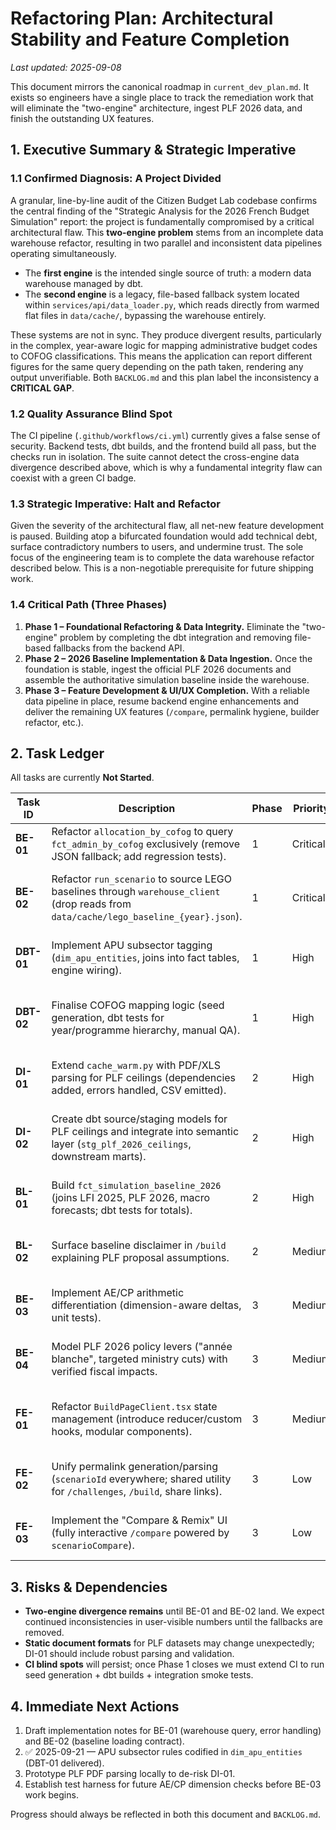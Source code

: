 # Refactoring Plan: Architectural Stability and Feature Completion

_Last updated: 2025-09-08_

This document mirrors the canonical roadmap in `current_dev_plan.md`. It exists so engineers have a single place to track the remediation work that will eliminate the "two-engine" architecture, ingest PLF 2026 data, and finish the outstanding UX features.

## 1. Executive Summary & Strategic Imperative

### 1.1 Confirmed Diagnosis: A Project Divided

A granular, line-by-line audit of the Citizen Budget Lab codebase confirms the central finding of the "Strategic Analysis for the 2026 French Budget Simulation" report: the project is fundamentally compromised by a critical architectural flaw. This **two-engine problem** stems from an incomplete data warehouse refactor, resulting in two parallel and inconsistent data pipelines operating simultaneously.

- The **first engine** is the intended single source of truth: a modern data warehouse managed by dbt.
- The **second engine** is a legacy, file-based fallback system located within `services/api/data_loader.py`, which reads directly from warmed flat files in `data/cache/`, bypassing the warehouse entirely.

These systems are not in sync. They produce divergent results, particularly in the complex, year-aware logic for mapping administrative budget codes to COFOG classifications. This means the application can report different figures for the same query depending on the path taken, rendering any output unverifiable. Both `BACKLOG.md` and this plan label the inconsistency a **CRITICAL GAP**.

### 1.2 Quality Assurance Blind Spot

The CI pipeline (`.github/workflows/ci.yml`) currently gives a false sense of security. Backend tests, dbt builds, and the frontend build all pass, but the checks run in isolation. The suite cannot detect the cross-engine data divergence described above, which is why a fundamental integrity flaw can coexist with a green CI badge.

### 1.3 Strategic Imperative: Halt and Refactor

Given the severity of the architectural flaw, all net-new feature development is paused. Building atop a bifurcated foundation would add technical debt, surface contradictory numbers to users, and undermine trust. The sole focus of the engineering team is to complete the data warehouse refactor described below. This is a non-negotiable prerequisite for future shipping work.

### 1.4 Critical Path (Three Phases)

1. **Phase 1 – Foundational Refactoring & Data Integrity.** Eliminate the "two-engine" problem by completing the dbt integration and removing file-based fallbacks from the backend API.
2. **Phase 2 – 2026 Baseline Implementation & Data Ingestion.** Once the foundation is stable, ingest the official PLF 2026 documents and assemble the authoritative simulation baseline inside the warehouse.
3. **Phase 3 – Feature Development & UI/UX Completion.** With a reliable data pipeline in place, resume backend engine enhancements and deliver the remaining UX features (`/compare`, permalink hygiene, builder refactor, etc.).

## 2. Task Ledger

All tasks are currently **Not Started**.

| Task ID | Description | Phase | Priority | Key Files & Components | Acceptance Criteria |
| --- | --- | --- | --- | --- | --- |
| **BE-01** | Refactor `allocation_by_cofog` to query `fct_admin_by_cofog` exclusively (remove JSON fallback; add regression tests). | 1 | Critical | `services/api/data_loader.py`, `fct_admin_by_cofog` | Resolver only talks to warehouse; unit tests ensure parity. | Completed |
| **BE-02** | Refactor `run_scenario` to source LEGO baselines through `warehouse_client` (drop reads from `data/cache/lego_baseline_{year}.json`). | 1 | Critical | `services/api/data_loader.py`, `fct_lego_baseline` | JSON file reads removed; scenario baseline comes from warehouse; tests updated. | Completed |
| **DBT-01** | Implement APU subsector tagging (`dim_apu_entities`, joins into fact tables, engine wiring). | 1 | High | `warehouse/models/`, new dimension rules | Mission/procurement rows tagged with APUC/APUL/ASSO; dbt tests cover new fields. | Completed |
| **DBT-02** | Finalise COFOG mapping logic (seed generation, dbt tests for year/programme hierarchy, manual QA). | 1 | High | `tools/build_seeds.py`, `dim_cofog_mapping`, `fct_admin_by_cofog` | Seed reflects mission/programme/year hierarchy; dbt tests guard edge cases; manual parity verified. | Completed |
| **DI-01** | Extend `cache_warm.py` with PDF/XLS parsing for PLF ceilings (dependencies added, errors handled, CSV emitted). | 2 | High | `services/api/cache_warm.py`, new deps (`pdfplumber`, `openpyxl`, optionally `pandas`) | Warmer downloads & normalises PLF 2026 mission ceilings; outputs CSV + `.meta.json`. | Completed |
| **DI-02** | Create dbt source/staging models for PLF ceilings and integrate into semantic layer (`stg_plf_2026_ceilings`, downstream marts). | 2 | High | `warehouse/models/staging/`, new source config | dbt ingest succeeds; downstream marts can reference PLF ceilings; `dbt build/test` stays green. | Completed |
| **BL-01** | Build `fct_simulation_baseline_2026` (joins LFI 2025, PLF 2026, macro forecasts; dbt tests for totals). | 2 | High | `warehouse/models/marts/fct_simulation_baseline_2026.sql` (new) | Baseline mart combines inputs and passes dbt tests for totals/consistency. | Completed |
| **BL-02** | Surface baseline disclaimer in `/build` explaining PLF proposal assumptions. | 2 | Medium | `frontend/app/build/BuildPageClient.tsx` | Prominent UI disclaimer clarifies baseline is a proposal that may change. | Completed |
| **BE-03** | Implement AE/CP arithmetic differentiation (dimension-aware deltas, unit tests). | 3 | Medium | `services/api/data_loader.py`, tests | Scenario actions respect `dimension` flag, maintaining separate AE and CP ledgers. |
| **BE-04** | Model PLF 2026 policy levers ("année blanche", targeted ministry cuts) with verified fiscal impacts. | 3 | Medium | `services/api/policy_catalog.py`, `services/api/data_loader.py`, tests | Levers defined, applied correctly in `run_scenario`, unit tests cover impacts. |
| **FE-01** | Refactor `BuildPageClient.tsx` state management (introduce reducer/custom hooks, modular components). | 3 | Medium | `frontend/app/build/BuildPageClient.tsx` | Component decomposed; state handled via reducer/custom hooks; behaviour unchanged. |
| **FE-02** | Unify permalink generation/parsing (`scenarioId` everywhere; shared utility for `/challenges`, `/build`, share links). | 3 | Low | `frontend/lib/`, `frontend/app/challenges/page.tsx`, `frontend/app/build/BuildPageClient.tsx` | Single query parameter format; shared helpers; manual QA on permalinks. |
| **FE-03** | Implement the "Compare & Remix" UI (fully interactive `/compare` powered by `scenarioCompare`). | 3 | Low | `frontend/app/compare/ComparePageClient.tsx`, GraphQL schema | `/compare` loads two scenario IDs, renders comparison using `scenarioCompare`. |

## 3. Risks & Dependencies

- **Two-engine divergence remains** until BE-01 and BE-02 land. We expect continued inconsistencies in user-visible numbers until the fallbacks are removed.
- **Static document formats** for PLF datasets may change unexpectedly; DI-01 should include robust parsing and validation.
- **CI blind spots** will persist; once Phase 1 closes we must extend CI to run seed generation + dbt builds + integration smoke tests.

## 4. Immediate Next Actions

1. Draft implementation notes for BE-01 (warehouse query, error handling) and BE-02 (baseline loading contract).
2. ✅ 2025-09-21 — APU subsector rules codified in `dim_apu_entities` (DBT-01 delivered).
3. Prototype PLF PDF parsing locally to de-risk DI-01.
4. Establish test harness for future AE/CP dimension checks before BE-03 work begins.

Progress should always be reflected in both this document and `BACKLOG.md`.
